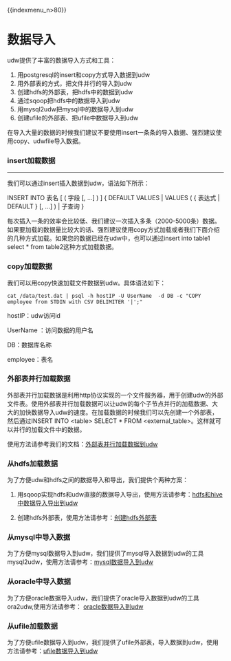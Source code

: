 {{indexmenu_n>80}}

# 数据导入

udw提供了丰富的数据导入方式和工具：

1.  用postgresql的insert和copy方式导入数据到udw
2.  用外部表的方式，把文件并行的导入到udw
3.  创建hdfs的外部表，把hdfs中的数据到udw
4.  通过sqoop把hdfs中的数据导入到udw
5.  用mysql2udw把mysql中的数据导入到udw
6.  创建ufile的外部表、把ufile中数据导入到udw

在导入大量的数据的时候我们建议不要使用insert一条条的导入数据、强烈建议使用copy、udwfile导入数据。

### insert加载数据

-----

我们可以通过insert插入数据到udw，语法如下所示：

INSERT INTO 表名 \[ ( 字段 \[, ...\] ) \] { DEFAULT VALUES | VALUES ( { 表达式
| DEFAULT } \[, ...\] ) | 子查询 }

每次插入一条的效率会比较低、我们建议一次插入多条（2000-5000条）数据。如果要加载的数据量比较大的话、强烈建议使用copy方式加载或者我们下面介绍的几种方式加载。如果您的数据已经在udw中，也可以通过insert
into table1 select \* from table2这种方式加载数据。

### copy加载数据

我们可以用copy快速加载文件数据到udw。具体语法如下：

    cat /data/test.dat | psql -h hostIP -U UserName  -d DB -c "COPY employee from STDIN with CSV DELIMITER '|';"

hostIP：udw访问id

UserName ：访问数据的用户名

DB：数据库名称

employee：表名

### 外部表并行加载数据

外部表并行加载数据是利用http协议实现的一个文件服务器，用于创建udw的外部文件表。使用外部表并行加载数据可以让udw的每个子节点并行的加载数据、大大的加快数据导入udw的速度。在加载数据的时候我们可以先创建一个外部表，然后通过INSERT
INTO \<table\> SELECT \* FROM \<external\_table\>。这样就可以并行的加载文件中的数据。

使用方法请参考我们的文档：[外部表并行加载数据到udw](http://udwclient.ufile.ucloud.com.cn/UDW%E5%A4%96%E9%83%A8%E8%A1%A8.pdf)

### 从hdfs加载数据

为了方便udw和hdfs之间的数据导入和导出，我们提供个两种方案：

1.  用sqoop实现hdfs和udw直接的数据导入导出，使用方法请参考：[hdfs和hive中数据导入导出到udw](http://udwclient.ufile.ucloud.cn/hdfs和hive中数据导入导出到udw.pdf)
    
2.  创建hdfs外部表，使用方法请参考：[创建hdfs外部表](http://udwclient.ufile.ucloud.com.cn/HDFS%E5%A4%96%E9%83%A8%E8%A1%A8.pdf)

### 从mysql中导入数据

为了方便mysql数据导入到udw，我们提供了mysql导入数据到udw的工具mysql2udw，使用方法请参考：[mysql数据导入到udw](http://udwclient.ufile.ucloud.cn/mysql数据导入到udw.pdf)

### 从oracle中导入数据

为了方便oracle数据导入udw，我们提供了oracle导入数据到udw的工具ora2udw,使用方法请参考：
[oracle数据导入到udw](http://ora2udw.ufile.ucloud.com.cn/从Oracle导入数据到UDW.pdf)

### 从ufile加载数据

为了方便ufile数据导入到udw，我们提供了ufile外部表，导入数据到udw，使用方法请参考：[ufile数据导入到udw](http://udwclient.cn-bj.ufileos.com/ufile%E5%AF%BC%E5%85%A5%E5%AF%BC%E5%87%BA%E6%95%B0%E6%8D%AE%E5%88%B0udw.pdf)
